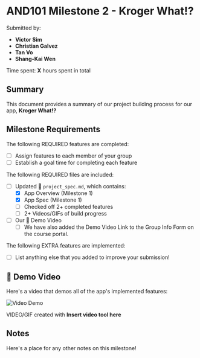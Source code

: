 <!-- (This is a comment) INSTRUCTIONS: Go through this page and fill out any **bolded** entries with their correct values.-->

# AND101 Milestone 2 - **Kroger What!?**

Submitted by:
- **Victor Sim**
- **Christian Galvez**
- **Tan Vo**
- **Shang-Kai Wen**

Time spent: **X** hours spent in total

## Summary

This document provides a summary of our project building process for our app, **Kroger What!?**

## Milestone Requirements

<!-- Please be sure to change the [ ] to [x] for any features you completed.  If a feature is not checked [x], you might miss the points for that item! -->

The following REQUIRED features are completed:

- [ ] Assign features to each member of your group
- [ ] Establish a goal time for completing each feature

The following REQUIRED files are included:

- [ ] Updated 📄 `project_spec.md`, which contains:
  - [X] App Overview (Milestone 1)
  - [X] App Spec (Milestone 1)
  - [ ] Checked off 2+ completed features
  - [ ] 2+ Videos/GIFs of build progress

- [ ] Our 🎥 Demo Video
  - [ ] We have also added the Demo Video Link to the Group Info Form on the course portal.

The following EXTRA features are implemented:

- [ ] List anything else that you added to improve your submission!

## 🎥 Demo Video

Here's a video that demos all of the app's implemented features:

<img src='http://i.imgur.com/link/to/your/gif/file.gif' title='Video Demo' width='' alt='Video Demo' />

VIDEO/GIF created with **Insert video tool here**

## Notes

Here's a place for any other notes on this milestone!